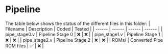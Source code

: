 # Pipeline
The table below shows the status of the different files in this folder:
| Filename | Description | Coded | Tested |
| ------ | ------ | ------ | ------ |
| pipe_stage0.v | Pipeline Stage 0 | ❌ | ❌ |
| pipe_stage1.v | Pipeline Stage 1 | ❌ | ❌ |
| pipe_stage2.v | Pipeline Stage 2 | ❌ | ❌ |
| ROMs/ | Converted Pipe ROM files | ✅ | ❌ |